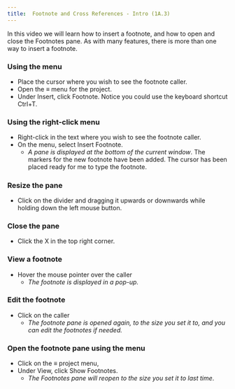```yaml
---
title:  Footnote and Cross References - Intro (1A.3)
---
```

In this video we will learn how to insert a footnote, and how to open and close the Footnotes pane. As with many features, there is more than one way to insert a footnote. 
### Using the menu
- Place the cursor where you wish to see the footnote caller. 
- Open the ≡ menu for the project. 
- Under Insert, click Footnote. 
Notice you could use the keyboard shortcut Ctrl+T.

### Using the right-click menu
- Right-click in the text where you wish to see the footnote caller. 
- On the menu, select Insert Footnote. 
  - *A pane is displayed at the bottom of the current window*. 
The markers for the new footnote have been added. 
The cursor has been placed ready for me to type the footnote. 

#####  

### Resize the pane
- Click on the divider and dragging it upwards or downwards while holding down the left mouse button. 
### Close the pane
- Click the X in the top right corner.
### View a footnote
- Hover the mouse pointer over the caller  
  - *The footnote is displayed in a pop-up.* 
### Edit the footnote  
- Click on the caller
  - *The footnote pane is opened again, to the size you set it to, and you can edit the footnotes if needed.*
### Open the footnote pane using the menu
- Click on the ≡ project menu, 
- Under View, click Show Footnotes.   
  - *The Footnotes pane will reopen to the size you set it to last time*. 

